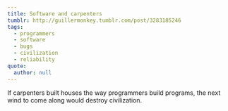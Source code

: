 ```yaml
---
title: Software and carpenters
tumblr: http://guillermonkey.tumblr.com/post/3283185246
tags:
  - programmers
  - software
  - bugs
  - civilization
  - reliability
quote:
  author: null
---
```


If carpenters built houses the way programmers build programs, the next wind to come along would destroy civilization.
